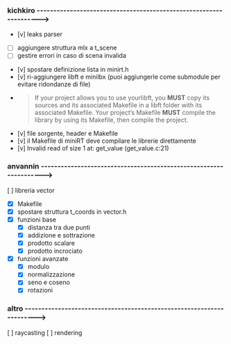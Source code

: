 ### kichkiro ------------------------------------------------------------------>

- [v] leaks parser
- [ ] aggiungere struttura mlx a t_scene
- [ ] gestire errori in caso di scena invalida
- [v] spostare definizione lista in minirt.h
- [v] ri-aggiungere libft e minilbx (puoi aggiungerle come submodule per evitare ridondanze di file)
- > If your project allows you to use yourlibft, you **MUST** copy its sources and its associated Makefile in a libft folder with its associated Makefile. Your project’s Makefile **MUST** compile the library by using its Makefile, then compile the project.
- [v] file sorgente, header e Makefile
- [v] il Makefile di miniRT deve compilare le librerie direttamente
- [v] Invalid read of size 1 at: get_value (get_value.c:21)

### anvannin ------------------------------------------------------------------>
[ ] libreria vector
- [x] Makefile
- [x] spostare struttura t_coords in vector.h
- [x] funzioni base
	- [x] distanza tra due punti
	- [x] addizione e sottrazione
	- [x] prodotto scalare
	- [x] prodotto incrociato
- [x] funzioni avanzate
	- [x] modulo
	- [x] normalizzazione
	- [x] seno e coseno
	- [x] rotazioni

### altro --------------------------------------------------------------------->
[ ] raycasting
[ ] rendering
